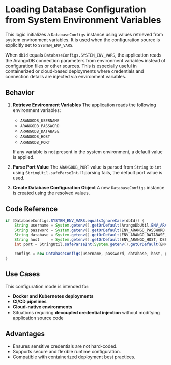 # Loading Database Configuration from System Environment Variables

This logic initializes a `DatabaseConfigs` instance using values retrieved from system environment variables. It is used when the configuration source is explicitly set to `SYSTEM_ENV_VARS`.

When `dbId` equals `DatabaseConfigs.SYSTEM_ENV_VARS`, the application reads the ArangoDB connection parameters from environment variables instead of configuration files or other sources. This is especially useful in containerized or cloud-based deployments where credentials and connection details are injected via environment variables.

## Behavior

1. **Retrieve Environment Variables**
   The application reads the following environment variables:

   * `ARANGODB_USERNAME`
   * `ARANGODB_PASSWORD`
   * `ARANGODB_DATABASE`
   * `ARANGODB_HOST`
   * `ARANGODB_PORT`

   If any variable is not present in the system environment, a default value is applied.

2. **Parse Port Value**
   The `ARANGODB_PORT` value is parsed from `String` to `int` using `StringUtil.safeParseInt`.
   If parsing fails, the default port value is used.

3. **Create Database Configuration Object**
   A new `DatabaseConfigs` instance is created using the resolved values.

## Code Reference

```java
if (DatabaseConfigs.SYSTEM_ENV_VARS.equalsIgnoreCase(dbId)) {
    String username = System.getenv().getOrDefault(ArangoDbUtil.ENV_ARANGO_USERNAME, DEFAULT_ARANGO_USERNAME);
    String password = System.getenv().getOrDefault(ENV_ARANGO_PASSWORD, DEFAULT_ARANGO_PASSWORD);
    String database = System.getenv().getOrDefault(ENV_ARANGO_DATABASE, DEFAULT_ARANGO_DATABASE);
    String host     = System.getenv().getOrDefault(ENV_ARANGO_HOST, DEFAULT_ARANGO_HOST);
    int port = StringUtil.safeParseInt(System.getenv().getOrDefault(ENV_ARANGO_PORT, DEFAULT_ARANGO_PORT));

    configs = new DatabaseConfigs(username, password, database, host, port);
}
```

## Use Cases

This configuration mode is intended for:

* **Docker and Kubernetes deployments**
* **CI/CD pipelines**
* **Cloud-native environments**
* Situations requiring **decoupled credential injection** without modifying application source code

## Advantages

* Ensures sensitive credentials are not hard-coded.
* Supports secure and flexible runtime configuration.
* Compatible with containerized deployment best practices.
